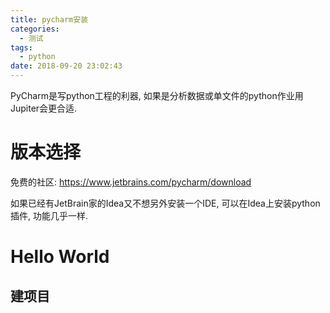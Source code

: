```yaml
---
title: pycharm安装
categories:
  - 测试
tags:
  - python
date: 2018-09-20 23:02:43
---
```

PyCharm是写python工程的利器, 如果是分析数据或单文件的python作业用Jupiter会更合适.
<!--more-->

# 版本选择

免费的社区: https://www.jetbrains.com/pycharm/download

如果已经有JetBrain家的Idea又不想另外安装一个IDE, 可以在Idea上安装python插件, 功能几乎一样.

# Hello World

## 建项目

